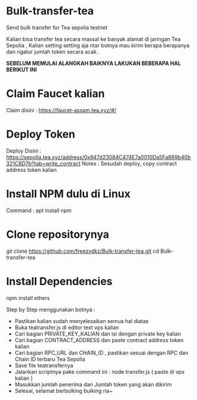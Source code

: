 # Bulk-transfer-tea
Send bulk transfer for Tea sepolia testnet

Kalian bisa transfer tea secara massal ke banyak alamat di jaringan Tea Sepolia , Kalian setting setting aja ntar botnya mau kirim berapa berapanya dan ngatur jumlah token secara acak .

**SEBELUM MEMULAI ALANGKAH BAIKNYA LAKUKAN BEBERAPA HAL BERIKUT INI**
# Claim Faucet kalian
Claim disini : https://faucet-assam.tea.xyz/#/

# Deploy Token
Deploy Disini : https://sepolia.tea.xyz/address/0x847d23084C474E7a0010Da5Fa869b40b321C8D7b?tab=write_contract
Notes : Sesudah deploy, copy contract address token kalian

# Install NPM dulu di Linux
Command : apt install npm

# Clone repositorynya
git clone https://github.com/freezydkz/Bulk-transfer-tea.git
cd Bulk-transfer-tea

# Install Dependencies
npm install ethers

Step by Step menggunakan botnya :
- Pastikan kalian sudah menyelesaikan semua hal diatas
- Buka teatransfer.js di editor text vps kalian
- Cari bagian PRIVATE_KEY_KALIAN dan isi dengan private key kalian
- Cari bagian CONTRACT_ADDRESS dan paste contract address token kalian
- Cari bagian RPC_URL dan CHAIN_ID , pastikan sesuai dengan RPC dan Chain ID terbaru Tea Sepolia
- Save file teatransfernya
- Jalankan scriptnya pake command ini : node transfer.js ( paste di vps kalian )
- Masukkan jumlah penerima dan Jumlah token yang akan dikirim
- Selesai, selamat berbulking bulking ria~
